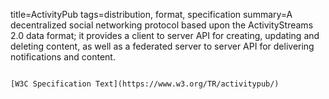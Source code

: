 title=ActivityPub
tags=distribution, format, specification
summary=A decentralized social networking protocol based upon the ActivityStreams 2.0 data format; it provides a client to server API for creating, updating and deleting content, as well as a federated server to server API for delivering notifications and content.
~~~~~~

[W3C Specification Text](https://www.w3.org/TR/activitypub/)

